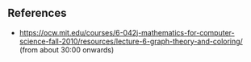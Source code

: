 

## References
- https://ocw.mit.edu/courses/6-042j-mathematics-for-computer-science-fall-2010/resources/lecture-6-graph-theory-and-coloring/ (from about 30:00 onwards)